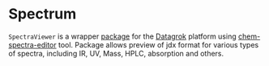 # Spectrum

`SpectraViewer` is a wrapper [package](https://datagrok.ai/help/develop/develop#packages) for the [Datagrok](https://datagrok.ai) platform using [chem-spectra-editor](https://github.com/ComPlat/react-spectra-editor) tool.
Package allows preview of jdx format for various types of spectra, including IR, UV, Mass, HPLC, absorption and others.